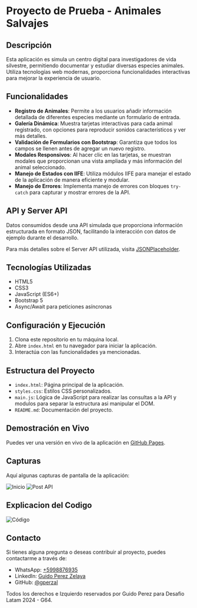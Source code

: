 # Proyecto de Prueba - Animales Salvajes

## Descripción

Esta aplicación es simula un centro digital para investigadores de vida silvestre, permitiendo documentar y estudiar diversas especies animales. Utiliza tecnologías web modernas, proporciona funcionalidades interactivas para mejorar la experiencia de usuario.

## Funcionalidades

- **Registro de Animales**: Permite a los usuarios añadir información detallada de diferentes especies mediante un formulario de entrada.
- **Galería Dinámica**: Muestra tarjetas interactivas para cada animal registrado, con opciones para reproducir sonidos característicos y ver más detalles.
- **Validación de Formularios con Bootstrap**: Garantiza que todos los campos se llenen antes de agregar un nuevo registro.
- **Modales Responsivos**: Al hacer clic en las tarjetas, se muestran modales que proporcionan una vista ampliada y más información del animal seleccionado.
- **Manejo de Estados con IIFE**: Utiliza módulos IIFE para manejar el estado de la aplicación de manera eficiente y modular.
- **Manejo de Errores**: Implementa manejo de errores con bloques `try-catch` para capturar y mostrar errores de la API.

## API y Server API

Datos consumidos desde una API simulada que proporciona información estructurada en formato JSON, facilitando la interacción con datos de ejemplo durante el desarrollo.

Para más detalles sobre el Server API utilizada, visita [JSONPlaceholder](https://jsonplaceholder.typicode.com/).

## Tecnologías Utilizadas

- HTML5
- CSS3
- JavaScript (ES6+)
- Bootstrap 5
- Async/Await para peticiones asíncronas

## Configuración y Ejecución

1. Clona este repositorio en tu máquina local.
2. Abre `index.html` en tu navegador para iniciar la aplicación.
3. Interactúa con las funcionalidades ya mencionadas.

## Estructura del Proyecto

- `index.html`: Página principal de la aplicación.
- `styles.css`: Estilos CSS personalizados.
- `main.js`: Lógica de JavaScript para realizar las consultas a la API y modulos para separar la estructura asi manipular el DOM.
- `README.md`: Documentación del proyecto.

## Demostración en Vivo

Puedes ver una versión en vivo de la aplicación en [GitHub Pages](https://gperzal.github.io/Desafio-Prueba-Animales-Salvajes/).

## Capturas

Aquí algunas capturas de pantalla de la aplicación:

![Inicio](https://github.com/gperzal/Desafio-Prueba-Animales-Salvajes/blob/master/assets/img/ss1.png "Pantalla Principal")
![Post API](https://github.com/gperzal/Desafio-Prueba-Animales-Salvajes/blob/master/assets/img/ss2.png "Cargar Post de API")

## Explicacion del Codigo

![Código](https://github.com/gperzal/Desafio-Prueba-Animales-Salvajes/blob/master/assets/img/code.png "Comentarios")

## Contacto

Si tienes alguna pregunta o deseas contribuir al proyecto, puedes contactarme a través de:

- WhatsApp: [+5998876935](https://wa.me//5998876935)
- LinkedIn: [Guido Perez Zelaya](https://www.linkedin.com/in/guido-perez-zelaya-3b6a32113/)
- GitHub: [@gperzal](https://github.com/gperzal)

Todos los derechos e Izquierdo reservados por Guido Perez para Desafio Latam 2024 - G64.
